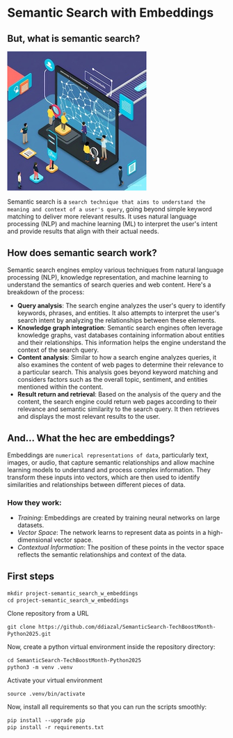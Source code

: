 # Semantic Search with Embeddings
## But, what is semantic search?
![Semantic Search Illustration](images/semanticSearch_metaImg.jpg)

Semantic search is a `search technique that aims to understand the meaning and context of a user's query`, going beyond simple keyword matching to deliver more relevant results. It uses natural language processing (NLP) and machine learning (ML) to interpret the user's intent and provide results that align with their actual needs. 

## How does semantic search work?
Semantic search engines employ various techniques from natural language processing (NLP), knowledge representation, and machine learning to understand the semantics of search queries and web content. Here's a breakdown of the process:

* **Query analysis**: The search engine analyzes the user's query to identify keywords, phrases, and entities. It also attempts to interpret the user's search intent by analyzing the relationships between these elements.
* **Knowledge graph integration**: Semantic search engines often leverage knowledge graphs, vast databases containing information about entities and their relationships. This information helps the engine understand the context of the search query.
* **Content analysis**: Similar to how a search engine analyzes queries, it also examines the content of web pages to determine their relevance to a particular search. This analysis goes beyond keyword matching and considers factors such as the overall topic, sentiment, and entities mentioned within the content.
* **Result return and retrieval**: Based on the analysis of the query and the content, the search engine could return  web pages according to their relevance and semantic similarity to the search query. It then retrieves and displays the most relevant results to the user.

## And... What the hec are embeddings?
Embeddings are `numerical representations of data`, particularly text, images, or audio, that capture semantic relationships and allow machine learning models to understand and process complex information. They transform these inputs into vectors, which are then used to identify similarities and relationships between different pieces of data. 

### How they work:
* _Training_: Embeddings are created by training neural networks on large datasets. 
* _Vector Space_: The network learns to represent data as points in a high-dimensional vector space. 
* _Contextual Information_: The position of these points in the vector space reflects the semantic relationships and context of the data. 

## First steps
```shell
mkdir project-semantic_search_w_embeddings
cd project-semantic_search_w_embeddings
```
Clone repository from a URL
```shell
git clone https://github.com/ddiazal/SemanticSearch-TechBoostMonth-Python2025.git
```
Now, create a python virtual environment inside the repository directory:
```shell
cd SemanticSearch-TechBoostMonth-Python2025
python3 -m venv .venv
```
Activate your virtual environment
 ```shell
source .venv/bin/activate
```
Now, install all requirements so that you can run the scripts smoothly:
```shell
pip install --upgrade pip
pip install -r requirements.txt
```
